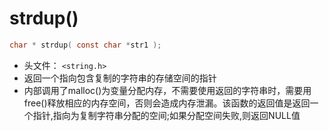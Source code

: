 # strdup()

```c
char * strdup( const char *str1 );
```

* 头文件： `<string.h>`
* 返回一个指向包含复制的字符串的存储空间的指针
* 内部调用了malloc()为变量分配内存，不需要使用返回的字符串时，需要用free()释放相应的内存空间，否则会造成内存泄漏。该函数的返回值是返回一个指针,指向为复制字符串分配的空间;如果分配空间失败,则返回NULL值